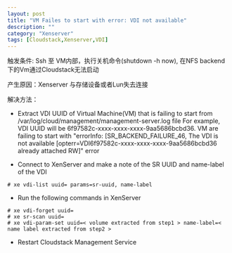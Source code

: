 ```yaml
---
layout: post
title: "VM Failes to start with error: VDI not available"
description: ""
category: "Xenserver"
tags: [Cloudstack,Xenserver,VDI]
---
```


触发条件: Ssh 至 VM内部，执行关机命令(shutdown -h now), 在NFS backend下的Vm通过Cloudstack无法启动

产生原因：Xenserver 与存储设备或者Lun失去连接

解决方法：

- Extract VDI UUID of Virtual Machine(VM) that is failing to start from /var/log/cloud/management/management-server.log file
    For example, VDI UUID will be 6f97582c-xxxx-xxxx-xxxx-9aa5686bcbd36.
    VM are failing to start with "errorInfo: [SR_BACKEND_FAILURE_46, The VDI is not available [opterr=VDI6f97582c-xxxx-xxxx-xxxx-9aa5686bcbd36 already attached RW]" error

- Connect to XenServer and make a note of the SR UUID and name-label of the VDI

<pre><code># xe vdi-list uuid=<VDI uuid from step 1> params=sr-uuid, name-label</code></pre>

- Run the following commands in XenServer

<pre><code># xe vdi-forget uuid=<volume extracted from step 1>
# xe sr-scan uuid=<SR uuid extracted from step 2>
# xe vdi-param-set uuid=< volume extracted from step1 > name-label=< name label extracted from step2 >
</code></pre>

- Restart Cloudstack Management Service
